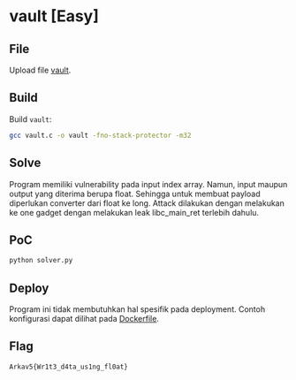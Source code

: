 # vault [Easy]

## File

Upload file [vault](vault).

## Build

Build `vault`:
```sh
gcc vault.c -o vault -fno-stack-protector -m32
```

## Solve

Program memiliki vulnerability pada input index array.
Namun, input maupun output yang diterima berupa float. Sehingga untuk membuat payload diperlukan converter dari float ke long. Attack dilakukan dengan melakukan ke one gadget dengan melakukan leak libc_main_ret terlebih dahulu.

## PoC

```sh
python solver.py
```

## Deploy

Program ini tidak membutuhkan hal spesifik pada deployment. Contoh konfigurasi dapat dilihat pada [Dockerfile](Dockerfile). 

## Flag
`Arkav5{Wr1t3_d4ta_us1ng_fl0at}`